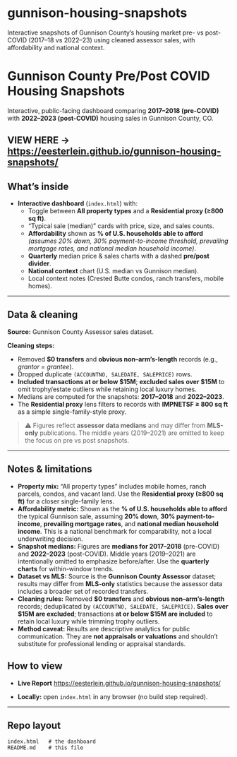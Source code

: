 # gunnison-housing-snapshots
Interactive snapshots of Gunnison County’s housing market pre- vs post-COVID (2017–18 vs 2022–23) using cleaned assessor sales, with affordability and national context.

# Gunnison County Pre/Post COVID Housing Snapshots

Interactive, public-facing dashboard comparing **2017–2018 (pre-COVID)** with **2022–2023 (post-COVID)** housing sales in Gunnison County, CO.

VIEW HERE ->  **https://eesterlein.github.io/gunnison-housing-snapshots/** 
---

## What’s inside

- **Interactive dashboard** (`index.html`) with:
  - Toggle between **All property types** and a **Residential proxy (≥800 sq ft)**.
  - “Typical sale (median)” cards with price, size, and sales counts.
  - **Affordability** shown as **% of U.S. households able to afford**  
    *(assumes 20% down, 30% payment-to-income threshold, prevailing mortgage rates, and national median household income)*.
  - **Quarterly** median price & sales charts with a dashed **pre/post divider**.
  - **National context** chart (U.S. median vs Gunnison median).
  - Local context notes (Crested Butte condos, ranch transfers, mobile homes).

---

## Data & cleaning

**Source:** Gunnison County Assessor sales dataset.

**Cleaning steps:**
- Removed **$0 transfers** and **obvious non–arm’s-length** records (e.g., *grantor = grantee*).
- Dropped duplicate `(ACCOUNTNO, SALEDATE, SALEPRICE)` rows.
- **Included transactions at or below $15M**; **excluded sales over $15M** to omit trophy/estate outliers while retaining local luxury homes.
- Medians are computed for the snapshots: **2017–2018** and **2022–2023**.
- The **Residential proxy** lens filters to records with **IMPNETSF ≥ 800 sq ft** as a simple single-family-style proxy.

> ⚠ Figures reflect **assessor data medians** and may differ from **MLS-only** publications. The middle years (2019–2021) are omitted to keep the focus on pre vs post snapshots.

---

## Notes & limitations

- **Property mix:** “All property types” includes mobile homes, ranch parcels, condos, and vacant land. Use the **Residential proxy (≥800 sq ft)** for a closer single-family lens.  
- **Affordability metric:** Shown as the **% of U.S. households able to afford** the typical Gunnison sale, assuming **20% down**, **30% payment-to-income**, **prevailing mortgage rates**, and **national median household income**. This is a national benchmark for comparability, not a local underwriting decision.  
- **Snapshot medians:** Figures are **medians for 2017–2018** (pre-COVID) and **2022–2023** (post-COVID). Middle years (2019–2021) are intentionally omitted to emphasize before/after. Use the **quarterly charts** for within-window trends.  
- **Dataset vs MLS:** Source is the **Gunnison County Assessor** dataset; results may differ from **MLS-only** statistics because the assessor data includes a broader set of recorded transfers.  
- **Cleaning rules:** Removed **$0 transfers** and **obvious non–arm’s-length** records; deduplicated by `(ACCOUNTNO, SALEDATE, SALEPRICE)`. **Sales over $15M are excluded**; transactions **at or below $15M are included** to retain local luxury while trimming trophy outliers.  
- **Method caveat:** Results are descriptive analytics for public communication. They are **not appraisals or valuations** and shouldn’t substitute for professional lending or appraisal standards.
 

## How to view

- **Live Report** https://eesterlein.github.io/gunnison-housing-snapshots/

- **Locally:** open `index.html` in any browser (no build step required).

---

## Repo layout

```text
index.html   # the dashboard 
README.md    # this file

